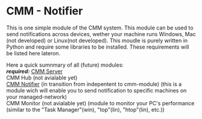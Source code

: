 # CMM - Notifier
This is one simple module of the CMM system. This module can be used to send notifications across devices, wether your machine runs Windows, Mac (not developed) or Linux(not developed). This moudle is purely written in Python and require some libraries to be installed. These requirements will be listed here lateron.

Here a quick sumnmary of all (future) modules:<br>
**_required:_** [CMM Server](https://github.com/computer-micro-mangangement/cmm_server)<br>
CMM Hub (not avialable yet)<br>
[CMM Notifier](https://github.com/computer-micro-mangangement/cmm_notifier) (in transition from indepentent to cmm-module) (this is a module wich will enable you to send notification to specific machines on your managed-network)<br>
CMM Monitor (not avialable yet) (module to monitor your PC's performance (similar to the "Task Manager"(win), "top"(lin), "htop"(lin), etc.))<br>

